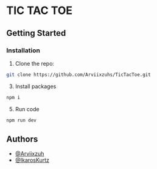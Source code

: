 # TIC TAC TOE

## Getting Started

<h3>Installation</h3>

1. Clone the repo:
```bash
git clone https://github.com/Arviixzuhs/TicTacToe.git
```
3. Install packages
```bash
npm i
```
5. Run code
```bash
npm run dev
```

## Authors

- [@Arviixzuh](https://github.com/IkarosKurtz)
- [@IkarosKurtz](https://github.com/IkarosKurtz)
